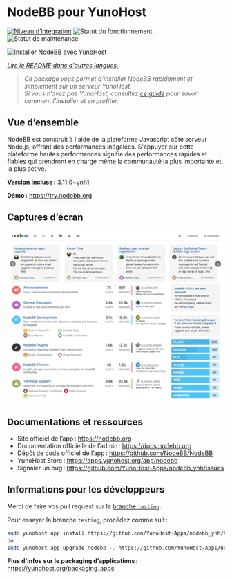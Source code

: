 <!--
Nota bene : ce README est automatiquement généré par <https://github.com/YunoHost/apps/tree/master/tools/readme_generator>
Il NE doit PAS être modifié à la main.
-->

# NodeBB pour YunoHost

[![Niveau d’intégration](https://apps.yunohost.org/badge/integration/nodebb)](https://ci-apps.yunohost.org/ci/apps/nodebb/)
![Statut du fonctionnement](https://apps.yunohost.org/badge/state/nodebb)
![Statut de maintenance](https://apps.yunohost.org/badge/maintained/nodebb)

[![Installer NodeBB avec YunoHost](https://install-app.yunohost.org/install-with-yunohost.svg)](https://install-app.yunohost.org/?app=nodebb)

*[Lire le README dans d'autres langues.](./ALL_README.md)*

> *Ce package vous permet d’installer NodeBB rapidement et simplement sur un serveur YunoHost.*  
> *Si vous n’avez pas YunoHost, consultez [ce guide](https://yunohost.org/install) pour savoir comment l’installer et en profiter.*

## Vue d’ensemble

NodeBB est construit à l'aide de la plateforme Javascript côté serveur Node.js, offrant des performances inégalées. S'appuyer sur cette plateforme hautes performances signifie des performances rapides et fiables qui prendront en charge même la communauté la plus importante et la plus active.

**Version incluse :** 3.11.0~ynh1

**Démo :** <https://try.nodebb.org>

## Captures d’écran

![Capture d’écran de NodeBB](./doc/screenshots/screenshot.png)

## Documentations et ressources

- Site officiel de l’app : <https://nodebb.org>
- Documentation officielle de l’admin : <https://docs.nodebb.org>
- Dépôt de code officiel de l’app : <https://github.com/NodeBB/NodeBB>
- YunoHost Store : <https://apps.yunohost.org/app/nodebb>
- Signaler un bug : <https://github.com/YunoHost-Apps/nodebb_ynh/issues>

## Informations pour les développeurs

Merci de faire vos pull request sur la [branche `testing`](https://github.com/YunoHost-Apps/nodebb_ynh/tree/testing).

Pour essayer la branche `testing`, procédez comme suit :

```bash
sudo yunohost app install https://github.com/YunoHost-Apps/nodebb_ynh/tree/testing --debug
ou
sudo yunohost app upgrade nodebb -u https://github.com/YunoHost-Apps/nodebb_ynh/tree/testing --debug
```

**Plus d’infos sur le packaging d’applications :** <https://yunohost.org/packaging_apps>
